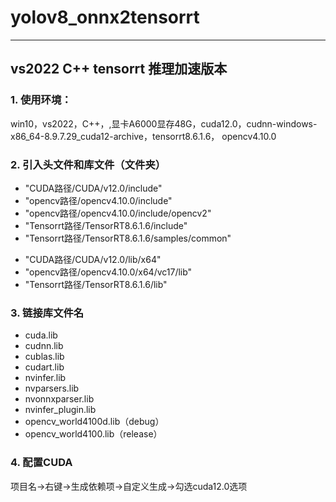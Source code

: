 # yolov8_onnx2tensorrt
---
## vs2022 C++  tensorrt 推理加速版本

### 1. 使用环境：
   win10，vs2022，C++，,显卡A6000显存48G，cuda12.0，cudnn-windows-x86_64-8.9.7.29_cuda12-archive，tensorrt8.6.1.6，
    opencv4.10.0

### 2. 引入头文件和库文件（文件夹）
   - "CUDA路径/CUDA/v12.0/include"
   - "opencv路径/opencv4.10.0/include"
   - "opencv路径/opencv4.10.0/include/opencv2"
   - "Tensorrt路径/TensorRT8.6.1.6/include"
   - "Tensorrt路径/TensorRT8.6.1.6/samples/common"
   
   + "CUDA路径/CUDA/v12.0/lib/x64"
   + "opencv路径/opencv4.10.0/x64/vc17/lib"
   + "Tensorrt路径/TensorRT8.6.1.6/lib"
   
### 3. 链接库文件名
   + cuda.lib
   + cudnn.lib
   + cublas.lib
   + cudart.lib
   + nvinfer.lib
   + nvparsers.lib
   + nvonnxparser.lib
   + nvinfer_plugin.lib
   + opencv_world4100d.lib（debug）
   + opencv_world4100.lib（release）
### 4. 配置CUDA
   项目名->右键->生成依赖项->自定义生成->勾选cuda12.0选项
	